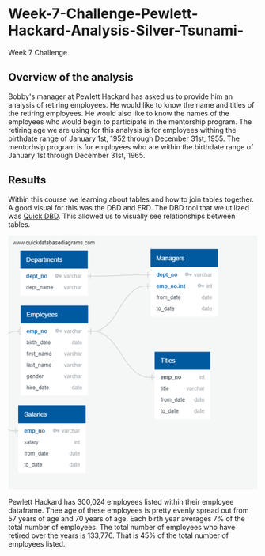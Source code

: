 # Week-7-Challenge-Pewlett-Hackard-Analysis-Silver-Tsunami-
Week 7 Challenge

## Overview of the analysis
Bobby's manager at Pewlett Hackard has asked us to provide him an analysis of retiring employees. He would like to know the name and titles of the retiring employees. He would also like to know the names of the employees who would begin to participate in the mentorship program. The retiring age we are using for this analysis is for employees withing the birthdate range of January 1st, 1952 through December 31st, 1955. The mentorhsip program is for employees who are within the birthdate range of January 1st through December 31st, 1965. 

## Results

Within this course we learning about tables and how to join tables together. A good visual for this was the DBD and ERD. The DBD tool that we utilized was [Quick DBD](http://quickdatabasediagrams.com/). This allowed us to visually see relationships between tables.

![DBD](https://github.com/LindsayTeeters/Week-7-Challenge-Pewlett-Hackard-Analysis-Silver-Tsunami-/blob/main/Resources/EmployeeDB.png)

Pewlett Hackard has 300,024 employees listed within their employee dataframe. Thee age of these employees is pretty evenly spread out from 57 years of age and 70 years of age. Each birth year averages 7% of the total number of employees. The total number of employees who have retired over the years is 133,776. That is 45% of the total number of employees listed. 

